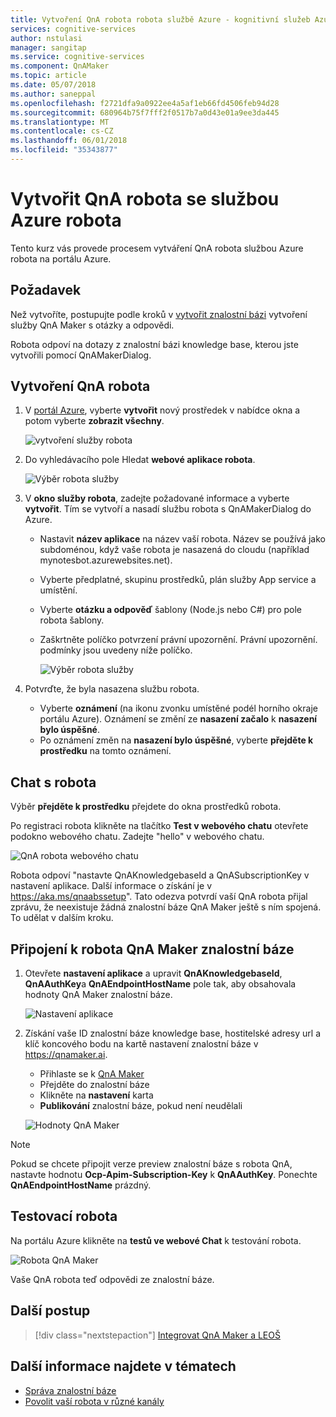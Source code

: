 ```yaml
---
title: Vytvoření QnA robota robota službě Azure - kognitivní služeb Azure | Microsoft Docs
services: cognitive-services
author: nstulasi
manager: sangitap
ms.service: cognitive-services
ms.component: QnAMaker
ms.topic: article
ms.date: 05/07/2018
ms.author: saneppal
ms.openlocfilehash: f2721dfa9a0922ee4a5af1eb66fd4506feb94d28
ms.sourcegitcommit: 680964b75f7fff2f0517b7a0d43e01a9ee3da445
ms.translationtype: MT
ms.contentlocale: cs-CZ
ms.lasthandoff: 06/01/2018
ms.locfileid: "35343877"
---
```

# <a name="create-a-qna-bot-with-azure-bot-service"></a>Vytvořit QnA robota se službou Azure robota
Tento kurz vás provede procesem vytváření QnA robota službou Azure robota na portálu Azure.

## <a name="prerequisite"></a>Požadavek
Než vytvoříte, postupujte podle kroků v [vytvořit znalostní bázi]() vytvoření služby QnA Maker s otázky a odpovědi.

Robota odpoví na dotazy z znalostní bázi knowledge base, kterou jste vytvořili pomocí QnAMakerDialog.

## <a name="create-a-qna-bot"></a>Vytvoření QnA robota
1. V [portál Azure](https://portal.azure.com), vyberte **vytvořit** nový prostředek v nabídce okna a potom vyberte **zobrazit všechny**.

    ![vytvoření služby robota](../media/qnamaker-tutorials-create-bot/bot-service-creation.png)

2. Do vyhledávacího pole Hledat **webové aplikace robota**.

    ![Výběr robota služby](../media/qnamaker-tutorials-create-bot/bot-service-selection.png)

3. V **okno služby robota**, zadejte požadované informace a vyberte **vytvořit**. Tím se vytvoří a nasadí službu robota s QnAMakerDialog do Azure.

    - Nastavit **název aplikace** na název vaší robota. Název se používá jako subdoménou, když vaše robota je nasazená do cloudu (například mynotesbot.azurewebsites.net).
    - Vyberte předplatné, skupinu prostředků, plán služby App service a umístění.
    - Vyberte **otázku a odpověď** šablony (Node.js nebo C#) pro pole robota šablony.
    - Zaškrtněte políčko potvrzení právní upozornění. Právní upozornění. podmínky jsou uvedeny níže políčko.

        ![Výběr robota služby](../media/qnamaker-tutorials-create-bot/bot-service-qna-template.PNG)

4. Potvrďte, že byla nasazena službu robota.

    - Vyberte **oznámení** (na ikonu zvonku umístěné podél horního okraje portálu Azure). Oznámení se změní ze **nasazení začalo** k **nasazení bylo úspěšné**.
    - Po oznámení změn na **nasazení bylo úspěšné**, vyberte **přejděte k prostředku** na tomto oznámení.

## <a name="chat-with-the-bot"></a>Chat s robota
Výběr **přejděte k prostředku** přejdete do okna prostředků robota.

Po registraci robota klikněte na tlačítko **Test v webového chatu** otevřete podokno webového chatu. Zadejte "hello" v webového chatu.

![QnA robota webového chatu](../media/qnamaker-tutorials-create-bot/qna-bot-web-chat.PNG)

Robota odpoví "nastavte QnAKnowledgebaseId a QnASubscriptionKey v nastavení aplikace. Další informace o získání je v https://aka.ms/qnaabssetup". Tato odezva potvrdí vaší QnA robota přijal zprávu, že neexistuje žádná znalostní báze QnA Maker ještě s ním spojená. To udělat v dalším kroku.

## <a name="connect-your-qna-maker-knowledge-base-to-the-bot"></a>Připojení k robota QnA Maker znalostní báze

1. Otevřete **nastavení aplikace** a upravit **QnAKnowledgebaseId**, **QnAAuthKey**a **QnAEndpointHostName** pole tak, aby obsahovala hodnoty QnA Maker znalostní báze.

    ![Nastavení aplikace](../media/qnamaker-tutorials-create-bot/application-settings.PNG)

2. Získání vaše ID znalostní báze knowledge base, hostitelské adresy url a klíč koncového bodu na kartě nastavení znalostní báze v https://qnamaker.ai.
    - Přihlaste se k [QnA Maker](https://qnamaker.ai)
    - Přejděte do znalostní báze
    - Klikněte na **nastavení** karta
    - **Publikování** znalostní báze, pokud není neudělali

    ![Hodnoty QnA Maker](../media/qnamaker-tutorials-create-bot/qnamaker-settings-kbid-key.PNG)

> [!NOTE]
> Pokud se chcete připojit verze preview znalostní báze s robota QnA, nastavte hodnotu **Ocp-Apim-Subscription-Key** k **QnAAuthKey**. Ponechte **QnAEndpointHostName** prázdný.

## <a name="test-the-bot"></a>Testovací robota
Na portálu Azure klikněte na **testů ve webové Chat** k testování robota. 

![Robota QnA Maker](../media/qnamaker-tutorials-create-bot/qna-bot-web-chat-response.PNG)

Vaše QnA robota teď odpovědi ze znalostní báze.

## <a name="next-steps"></a>Další postup

> [!div class="nextstepaction"]
> [Integrovat QnA Maker a LEOŠ](./integrate-qnamaker-luis.md)

## <a name="see-also"></a>Další informace najdete v tématech

- [Správa znalostní báze](https://qnamaker.ai)
- [Povolit vaší robota v různé kanály](https://docs.microsoft.com/azure/bot-service/bot-service-manage-channels)
